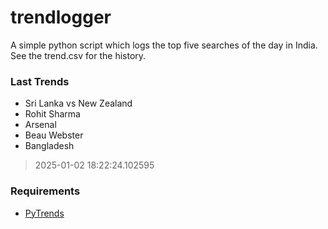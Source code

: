 # trendlogger
A simple python script which logs the top five searches of the day in India.<br>See the trend.csv for the history.<br>

<!-- Last Trends -->
### Last Trends
* Sri Lanka vs New Zealand
* Rohit Sharma
* Arsenal
* Beau Webster
* Bangladesh
> 2025-01-02 18:22:24.102595

<!-- Requirements -->
### Requirements
* [PyTrends](https://github.com/dreyco676/pytrends)
